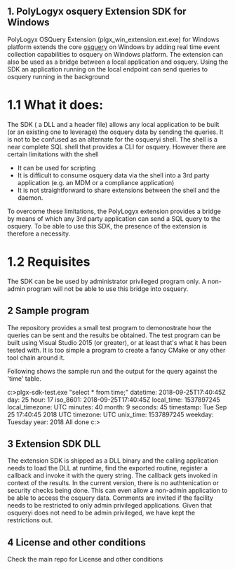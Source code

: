 ## 1. PolyLogyx osquery Extension SDK for Windows

PolyLogyx OSQuery Extension (plgx_win_extension.ext.exe) for Windows platform extends the core [osquery](https://osquery.io/) on Windows by adding real time event collection capabilities to osquery on Windows platform. The extension can also be used as a bridge between a local application and osquery. Using the SDK an application running on the local endpoint can send queries to osquery running in the background

# 1.1 What it does:
The SDK ( a DLL and a header file) allows any local application to be built (or an existing one to leverage) the osquery data by sending the queries. It is not to be confused as an alternate for the osqueryi shell. The shell is a near complete SQL shell that provides a CLI for osquery. However there are certain limitations with the shell

- It can be used for scripting
- It is difficult to consume osquery data via the shell into a 3rd party application (e.g. an MDM or a compliance application)
- It is not straightforward to share extensions between the shell and the daemon.

To overcome these limitations, the PolyLogyx extension provides a bridge by means of which any 3rd party application can send a SQL query to the osquery. To be able to use this SDK, the presence of the extension is therefore a necessity.

# 1.2 Requisites
The SDK can be be used by administrator privileged program only. A non-admin program will not be able to use this bridge into osquery. 

## 2 Sample program

The repository provides a small test program to demonostrate how the queries can be sent and the results be obtained. The test program can be built using Visual Studio 2015 (or greater), or at least that's what it has been tested with. It is too simple a program to create a fancy CMake or any other tool chain around it.

Following shows the sample run and the output for the query against the 'time' table.

c:\>plgx-sdk-test.exe "select * from time;"
datetime: 2018-09-25T17:40:45Z
day: 25
hour: 17
iso_8601: 2018-09-25T17:40:45Z
local_time: 1537897245
local_timezone: UTC
minutes: 40
month: 9
seconds: 45
timestamp: Tue Sep 25 17:40:45 2018 UTC
timezone: UTC
unix_time: 1537897245
weekday: Tuesday
year: 2018
All done
c:\>

## 3 Extension SDK DLL

The extension SDK is shipped as a DLL binary and the calling application needs to load the DLL at runtime, find the exported routine, register a callback and invoke it with the query string. The callback gets invoked in context of the results. In the current version, there is no authtenication or security checks being done. This can even allow a non-admin application to be able to access the osquery data. Comments are invited if the facility needs to be restricted to only admin privileged applications. Given that osqueryi does not need to be admin privileged, we have kept the restrictions out.

## 4 License and other conditions

Check the main repo for License and other conditions